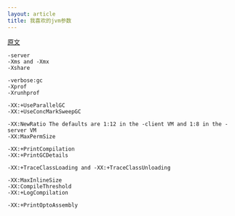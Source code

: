 ```yaml
---
layout: article
title: 我喜欢的jvm参数
---
```


[原文](https://www.javaworld.com/article/2072604/my-favorite-hotspot-jvm-flags.html)


```
-server
-Xms and -Xmx
-Xshare

-verbose:gc
-Xprof
-Xrunhprof

-XX:+UseParallelGC
-XX:+UseConcMarkSweepGC

-XX:NewRatio The defaults are 1:12 in the -client VM and 1:8 in the -server VM
-XX:MaxPermSize

-XX:+PrintCompilation
-XX:+PrintGCDetails

-XX:+TraceClassLoading and -XX:+TraceClassUnloading 

-XX:MaxInlineSize
-XX:CompileThreshold
-XX:+LogCompilation

-XX:+PrintOptoAssembly
```
